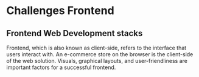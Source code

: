 # Challenges Frontend

## Frontend Web Development stacks
Frontend, which is also known as client-side, refers to the interface that users interact with. An e-commerce store on the browser is the client-side of the web solution. Visuals, graphical layouts, and user-friendliness are important factors for a successful frontend.
